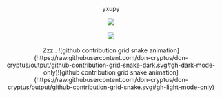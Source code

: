 <p align="center">
    yxupy
    
 <p align="center">  
<img src="https://cdn.discordapp.com/attachments/926748345597329461/937861803466190868/haunted-pokemon.gif">
</p>
<p align="center">  
<img src="https://komarev.com/ghpvc/?username=yxupy&color=grey">
</p>
    <p align="center">
</p>
<p align="center">
Zzz..
![github contribution grid snake animation](https://raw.githubusercontent.com/don-cryptus/don-cryptus/output/github-contribution-grid-snake-dark.svg#gh-dark-mode-only)![github contribution grid snake animation](https://raw.githubusercontent.com/don-cryptus/don-cryptus/output/github-contribution-grid-snake.svg#gh-light-mode-only)

